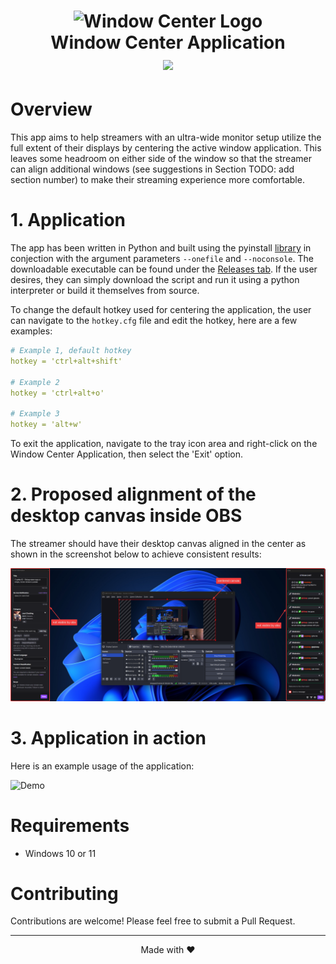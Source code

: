 # <p align="center"><img src="dark.ico" width="175" height="175" alt="Window Center Logo"><br>Window Center Application<br><a href="LICENSE"><img src="https://img.shields.io/badge/License-MIT-blue.svg"></a></p>

# Overview

This app aims to help streamers with an ultra-wide monitor setup utilize the full extent of their displays by centering the active window application. This leaves some headroom on either side of the window so that the streamer can align additional windows (see suggestions in Section TODO: add section number) to make their streaming experience more comfortable.

# 1. Application

The app has been written in Python and built using the pyinstall [library](https://pyinstaller.org/en/stable/) in conjection with the argument parameters `--onefile` and `--noconsole`. The downloadable executable can be found under the [Releases tab](https://github.com/staso-gh/center-window/releases). If the user desires, they can simply download the script and run it using a python interpreter or build it themselves from source.

To change the default hotkey used for centering the application, the user can navigate to the `hotkey.cfg` file and edit the hotkey, here are a few examples:

```yaml
# Example 1, default hotkey
hotkey = 'ctrl+alt+shift'

# Example 2
hotkey = 'ctrl+alt+o'

# Example 3
hotkey = 'alt+w'
```

To exit the application, navigate to the tray icon area and right-click on the Window Center Application, then select the 'Exit' option.

# 2. Proposed alignment of the desktop canvas inside OBS

The streamer should have their desktop canvas aligned in the center as shown in the screenshot below to achieve consistent results:

<img src="media/canvas_alignment.png" alt="Canvas Alignment" width="600"><br>

# 3. Application in action

Here is an example usage of the application:

<img src="media/demo.gif" alt="Demo" width="800"><br>


# Requirements

- Windows 10 or 11

# Contributing

Contributions are welcome! Please feel free to submit a Pull Request.

---

<p align="center">Made with ❤️</p>